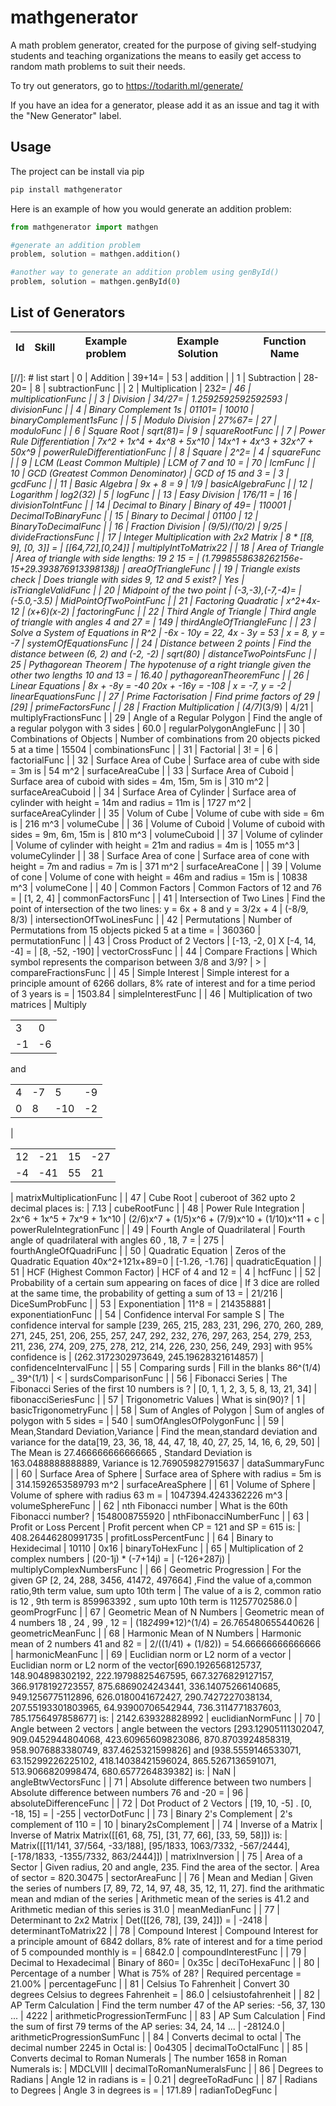 # mathgenerator

A math problem generator, created for the purpose of giving self-studying students and teaching organizations the means to easily get access to random math problems to suit their needs.

To try out generators, go to <https://todarith.ml/generate/>

If you have an idea for a generator, please add it as an issue and tag it with the "New Generator" label.

## Usage

The project can be install via pip

```bash
pip install mathgenerator
```

Here is an example of how you would generate an addition problem:

```python
from mathgenerator import mathgen

#generate an addition problem
problem, solution = mathgen.addition()

#another way to generate an addition problem using genById()
problem, solution = mathgen.genById(0)
```

## List of Generators

| Id   | Skill                             | Example problem    | Example Solution      | Function Name            |
|------|-----------------------------------|--------------------|-----------------------|--------------------------|
[//]: # list start
| 0 | Addition | 39+14= | 53 | addition |
| 1 | Subtraction | 28-20= | 8 | subtractionFunc |
| 2 | Multiplication | 23*2= | 46 | multiplicationFunc |
| 3 | Division | 34/27= | 1.2592592592592593 | divisionFunc |
| 4 | Binary Complement 1s | 01101= | 10010 | binaryComplement1sFunc |
| 5 | Modulo Division | 27%67= | 27 | moduloFunc |
| 6 | Square Root | sqrt(81)= | 9 | squareRootFunc |
| 7 | Power Rule Differentiation | 7x^2 + 1x^4 + 4x^8 + 5x^10 | 14x^1 + 4x^3 + 32x^7 + 50x^9 | powerRuleDifferentiationFunc |
| 8 | Square | 2^2= | 4 | squareFunc |
| 9 | LCM (Least Common Multiple) | LCM of 7 and 10 = | 70 | lcmFunc |
| 10 | GCD (Greatest Common Denominator) | GCD of 15 and 3 =  | 3 | gcdFunc |
| 11 | Basic Algebra | 9x + 8 = 9 | 1/9 | basicAlgebraFunc |
| 12 | Logarithm | log2(32) | 5 | logFunc |
| 13 | Easy Division | 176/11 =  | 16 | divisionToIntFunc |
| 14 | Decimal to Binary | Binary of 49= | 110001 | DecimalToBinaryFunc |
| 15 | Binary to Decimal | 01100 | 12 | BinaryToDecimalFunc |
| 16 | Fraction Division | (9/5)/(10/2) | 9/25 | divideFractionsFunc |
| 17 | Integer Multiplication with 2x2 Matrix | 8 * [[8, 9], [0, 3]] =  | [[64,72],[0,24]] | multiplyIntToMatrix22 |
| 18 | Area of Triangle | Area of triangle with side lengths: 19 2 15 =  | (1.7998558638262156e-15+29.393876913398138j) | areaOfTriangleFunc |
| 19 | Triangle exists check | Does triangle with sides 9, 12 and 5 exist? | Yes | isTriangleValidFunc |
| 20 | Midpoint of the two point | (-3,-3),(-7,-4)= | (-5.0,-3.5) | MidPointOfTwoPointFunc |
| 21 | Factoring Quadratic | x^2+4x-12 | (x+6)(x-2) | factoringFunc |
| 22 | Third Angle of Triangle | Third angle of triangle with angles 4 and 27 =  | 149 | thirdAngleOfTriangleFunc |
| 23 | Solve a System of Equations in R^2 | -6x - 10y = 22, 4x - 3y = 53 | x = 8, y = -7 | systemOfEquationsFunc |
| 24 | Distance between 2 points | Find the distance between (6, 2) and (-2, -2) | sqrt(80) | distanceTwoPointsFunc |
| 25 | Pythagorean Theorem | The hypotenuse of a right triangle given the other two lengths 10 and 13 =  | 16.40 | pythagoreanTheoremFunc |
| 26 | Linear Equations | 8x + -8y = -40
20x + -16y = -108 | x = -7, y = -2 | linearEquationsFunc |
| 27 | Prime Factorisation | Find prime factors of 29 | [29] | primeFactorsFunc |
| 28 | Fraction Multiplication | (4/7)*(3/9) | 4/21 | multiplyFractionsFunc |
| 29 | Angle of a Regular Polygon | Find the angle of a regular polygon with 3 sides | 60.0 | regularPolygonAngleFunc |
| 30 | Combinations of Objects | Number of combinations from 20 objects picked 5 at a time  | 15504 | combinationsFunc |
| 31 | Factorial | 3! =  | 6 | factorialFunc |
| 32 | Surface Area of Cube | Surface area of cube with side = 3m is | 54 m^2 | surfaceAreaCube |
| 33 | Surface Area of Cuboid | Surface area of cuboid with sides = 4m, 15m, 5m is | 310 m^2 | surfaceAreaCuboid |
| 34 | Surface Area of Cylinder | Surface area of cylinder with height = 14m and radius = 11m is | 1727 m^2 | surfaceAreaCylinder |
| 35 | Volum of Cube | Volume of cube with side = 6m is | 216 m^3 | volumeCube |
| 36 | Volume of Cuboid | Volume of cuboid with sides = 9m, 6m, 15m is | 810 m^3 | volumeCuboid |
| 37 | Volume of cylinder | Volume of cylinder with height = 21m and radius = 4m is | 1055 m^3 | volumeCylinder |
| 38 | Surface Area of cone | Surface area of cone with height = 7m and radius = 7m is | 371 m^2 | surfaceAreaCone |
| 39 | Volume of cone | Volume of cone with height = 46m and radius = 15m is | 10838 m^3 | volumeCone |
| 40 | Common Factors | Common Factors of 12 and 76 =  | [1, 2, 4] | commonFactorsFunc |
| 41 | Intersection of Two Lines | Find the point of intersection of the two lines: y = 6x + 8 and y = 3/2x + 4 | (-8/9, 8/3) | intersectionOfTwoLinesFunc |
| 42 | Permutations | Number of Permutations from 15 objects picked 5 at a time =   | 360360 | permutationFunc |
| 43 | Cross Product of 2 Vectors | [-13, -2, 0] X [-4, 14, -4] =  | [8, -52, -190] | vectorCrossFunc |
| 44 | Compare Fractions | Which symbol represents the comparison between 3/8 and 3/9? | > | compareFractionsFunc |
| 45 | Simple Interest | Simple interest for a principle amount of 6266 dollars, 8% rate of interest and for a time period of 3 years is =  | 1503.84 | simpleInterestFunc |
| 46 | Multiplication of two matrices | Multiply<table><tr><td>3</td><td>0</td></tr><tr><td>-1</td><td>-6</td></tr></table>and<table><tr><td>4</td><td>-7</td><td>5</td><td>-9</td></tr><tr><td>0</td><td>8</td><td>-10</td><td>-2</td></tr></table> | <table><tr><td>12</td><td>-21</td><td>15</td><td>-27</td></tr><tr><td>-4</td><td>-41</td><td>55</td><td>21</td></tr></table> | matrixMultiplicationFunc |
| 47 | Cube Root | cuberoot of 362 upto 2 decimal places is: | 7.13 | cubeRootFunc |
| 48 | Power Rule Integration | 2x^6 + 1x^5 + 7x^9 + 1x^10 | (2/6)x^7 + (1/5)x^6 + (7/9)x^10 + (1/10)x^11 + c | powerRuleIntegrationFunc |
| 49 | Fourth Angle of Quadrilateral | Fourth angle of quadrilateral with angles 60 , 18, 7 = | 275 | fourthAngleOfQuadriFunc |
| 50 | Quadratic Equation | Zeros of the Quadratic Equation 40x^2+121x+89=0 | [-1.26, -1.76] | quadraticEquation |
| 51 | HCF (Highest Common Factor) | HCF of 4 and 12 =  | 4 | hcfFunc |
| 52 | Probability of a certain sum appearing on faces of dice | If 3 dice are rolled at the same time, the probability of getting a sum of 13 = | 21/216 | DiceSumProbFunc |
| 53 | Exponentiation | 11^8 = | 214358881 | exponentiationFunc |
| 54 | Confidence interval For sample S | The confidence interval for sample [239, 265, 215, 283, 231, 296, 270, 260, 289, 271, 245, 251, 206, 255, 257, 247, 292, 232, 276, 297, 263, 254, 279, 253, 211, 236, 274, 209, 275, 278, 212, 214, 226, 230, 256, 249, 293] with 95% confidence is | (262.3172302973649, 245.19628321614857) | confidenceIntervalFunc |
| 55 | Comparing surds | Fill in the blanks 86^(1/4) _ 39^(1/1) | < | surdsComparisonFunc |
| 56 | Fibonacci Series | The Fibonacci Series of the first 10 numbers is ? | [0, 1, 1, 2, 3, 5, 8, 13, 21, 34] | fibonacciSeriesFunc |
| 57 | Trigonometric Values | What is sin(90)? | 1 | basicTrigonometryFunc |
| 58 | Sum of Angles of Polygon | Sum of angles of polygon with 5 sides =  | 540 | sumOfAnglesOfPolygonFunc |
| 59 | Mean,Standard Deviation,Variance | Find the mean,standard deviation and variance for the data[19, 23, 36, 18, 44, 47, 18, 40, 27, 25, 14, 16, 6, 29, 50] | The Mean is 27.466666666666665 , Standard Deviation is 163.0488888888889, Variance is 12.769059827915637 | dataSummaryFunc |
| 60 | Surface Area of Sphere | Surface area of Sphere with radius = 5m is | 314.1592653589793 m^2 | surfaceAreaSphere |
| 61 | Volume of Sphere | Volume of sphere with radius 63 m =  | 1047394.4243362226 m^3 | volumeSphereFunc |
| 62 | nth Fibonacci number | What is the 60th Fibonacci number? | 1548008755920 | nthFibonacciNumberFunc |
| 63 | Profit or Loss Percent | Profit percent when CP = 121 and SP = 615 is:  | 408.26446280991735 | profitLossPercentFunc |
| 64 | Binary to Hexidecimal | 10110 | 0x16 | binaryToHexFunc |
| 65 | Multiplication of 2 complex numbers | (20-1j) * (-7+14j) =  | (-126+287j) | multiplyComplexNumbersFunc |
| 66 | Geometric Progression | For the given GP [2, 24, 288, 3456, 41472, 497664] ,Find the value of a,common ratio,9th term value, sum upto 10th term | The value of a is 2, common ratio is 12 , 9th term is 859963392 , sum upto 10th term is 11257702586.0 | geomProgrFunc |
| 67 | Geometric Mean of N Numbers | Geometric mean of 4 numbers 18 , 24 , 99 , 12 =  | (18*24*99*12)^(1/4) = 26.765480655440626 | geometricMeanFunc |
| 68 | Harmonic Mean of N Numbers | Harmonic mean of 2 numbers 41 and 82 =  |  2/((1/41) + (1/82)) = 54.66666666666666 | harmonicMeanFunc |
| 69 | Euclidian norm or L2 norm of a vector | Euclidian norm or L2 norm of the vector[690.1926568125737, 148.904898302192, 222.19798825467595, 667.3276829127157, 366.9178192723557, 875.6869024243441, 336.14075266140685, 949.1256775112896, 626.0180041672427, 290.7427227038134, 207.55193301803965, 64.93900706542944, 736.3114771837603, 785.1756497858677] is: | 2142.639328828992 | euclidianNormFunc |
| 70 | Angle between 2 vectors | angle between the vectors [293.12905111302047, 909.0452944804068, 423.60965609823086, 870.8703924858319, 958.9076883380749, 837.4625321599826] and [938.5559146533071, 63.15299226225102, 418.14038421596024, 865.5267136591071, 513.9066820998474, 680.6577264839382] is: | NaN | angleBtwVectorsFunc |
| 71 | Absolute difference between two numbers | Absolute difference between numbers 76 and -20 =  | 96 | absoluteDifferenceFunc |
| 72 | Dot Product of 2 Vectors | [19, 10, -5] . [0, -18, 15] =  | -255 | vectorDotFunc |
| 73 | Binary 2's Complement | 2's complement of 110 = | 10 | binary2sComplement |
| 74 | Inverse of a Matrix | Inverse of Matrix Matrix([[61, 68, 75], [31, 77, 66], [33, 59, 58]]) is: | Matrix([[11/141, 37/564, -33/188], [95/1833, 1063/7332, -567/2444], [-178/1833, -1355/7332, 863/2444]]) | matrixInversion |
| 75 | Area of a Sector | Given radius, 20 and angle, 235. Find the area of the sector. | Area of sector = 820.30475 | sectorAreaFunc |
| 76 | Mean and Median | Given the series of numbers [7, 89, 72, 14, 97, 48, 35, 12, 11, 27]. find the arithmatic mean and mdian of the series | Arithmetic mean of the series is 41.2 and Arithmetic median of this series is 31.0 | meanMedianFunc |
| 77 | Determinant to 2x2 Matrix | Det([[26, 78], [39, 24]]) =  |  -2418 | determinantToMatrix22 |
| 78 | Compound Interest | Compound Interest for a principle amount of 6842 dollars, 8% rate of interest and for a time period of 5 compounded monthly is =  | 6842.0 | compoundInterestFunc |
| 79 | Decimal to Hexadecimal | Binary of 860= | 0x35c | deciToHexaFunc |
| 80 | Percentage of a number | What is 75% of 28? | Required percentage = 21.00% | percentageFunc |
| 81 | Celsius To Fahrenheit | Convert 30 degrees Celsius to degrees Fahrenheit = | 86.0 | celsiustofahrenheit |
| 82 | AP Term Calculation | Find the term number 47 of the AP series: -56, 37, 130 ...  | 4222 | arithmeticProgressionTermFunc |
| 83 | AP Sum Calculation | Find the sum of first 79 terms of the AP series: 34, 24, 14 ...  | -28124.0 | arithmeticProgressionSumFunc |
| 84 | Converts decimal to octal | The decimal number 2245 in Octal is:  | 0o4305 | decimalToOctalFunc |
| 85 | Converts decimal to Roman Numerals | The number 1658 in Roman Numerals is:  | MDCLVIII | decimalToRomanNumeralsFunc |
| 86 | Degrees to Radians | Angle 12 in radians is =  | 0.21 | degreeToRadFunc |
| 87 | Radians to Degrees | Angle 3 in degrees is =  | 171.89 | radianToDegFunc |
